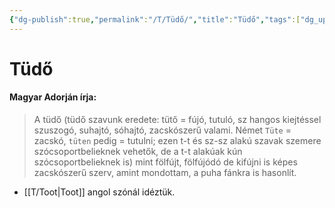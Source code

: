 ```yaml
---
{"dg-publish":true,"permalink":"/T/Tüdő/","title":"Tüdő","tags":["dg_uploaded"],"created":"2023-11-30T09:44","updated":"2023-11-30T09:44"}
---
```



# Tüdő

#### Magyar Adorján írja:

> A tüdő (tüdő szavunk eredete: tütő = fújó, tutuló, sz hangos kiejtéssel szuszogó, suhajtó, sóhajtó, zacskószerű valami. Német `Tüte` = zacskó, `tüten` pedig = tutulni; ezen t-t és sz-sz alakú szavak szemere szócsoportbelieknek vehetők, de a t-t alakúak kún szócsoportbelieknek is) mint fölfújt, fölfújódó de kifújni is képes zacskószerű szerv, amint mondottam, a puha fánkra is hasonlít.  
- [[T/Toot\|Toot]] angol szónál idéztük.  